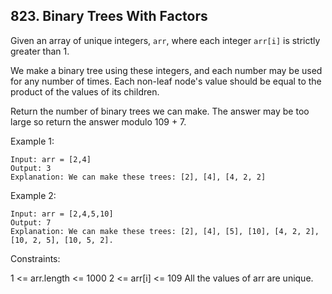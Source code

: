 ## 823. Binary Trees With Factors

Given an array of unique integers, `arr`, where each integer `arr[i]` is strictly greater than 1.

We make a binary tree using these integers, and each number may be used for any number of times. Each non-leaf node's value should be equal to the product of the values of its children.

Return the number of binary trees we can make. The answer may be too large so return the answer modulo 109 + 7.

 

Example 1:
```
Input: arr = [2,4]
Output: 3
Explanation: We can make these trees: [2], [4], [4, 2, 2]
```
Example 2:
```
Input: arr = [2,4,5,10]
Output: 7
Explanation: We can make these trees: [2], [4], [5], [10], [4, 2, 2], [10, 2, 5], [10, 5, 2].
```

Constraints:

1 <= arr.length <= 1000
2 <= arr[i] <= 109
All the values of arr are unique.